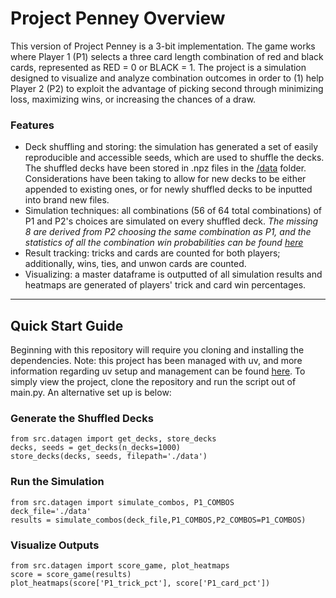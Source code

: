 # **Project Penney Overview**

This version of Project Penney is a 3-bit implementation. The game works where Player 1 (P1) selects a three card length combination of red and black cards, represented as RED = 0 or BLACK = 1. The project is a simulation designed to visualize and analyze combination outcomes in order to (1) help Player 2 (P2) to exploit the advantage of picking second through minimizing loss, maximizing wins, or increasing the chances of a draw. 

### Features
- Deck shuffling and storing: the simulation has generated a set of easily reproducible and accessible seeds, which are used to shuffle the decks. The shuffled decks have been stored in .npz files in the [/data](https://github.com/mrsanford/Project-Penney/tree/main/data) folder. Considerations have been taking to allow for new decks to be either appended to existing ones, or for newly shuffled decks to be inputted into brand new files.
- Simulation techniques: all combinations (56 of 64 total combinations) of P1 and P2's choices are simulated on every shuffled deck. *The missing 8 are derived from P2 choosing the same combination as P1, and the statistics of all the combination win probabilities can be found [here](https://en.wikipedia.org/wiki/Penney%27s_game#/media/File:Penney_game_graphs.svg)*
- Result tracking: tricks and cards are counted for both players; additionally, wins, ties, and unwon cards are counted.
- Visualizing: a master dataframe is outputted of all simulation results and heatmaps are generated of players' trick and card win percentages.

--- 

## **Quick Start Guide**
Beginning with this repository will require you cloning  and installing the dependencies. Note: this project has been managed with uv, and more information regarding uv setup and management can be found [here](https://docs.astral.sh/uv/getting-started/installation/). To simply view the project, clone the repository and run the script out of main.py. An alternative set up is below:

### Generate the Shuffled Decks
```
from src.datagen import get_decks, store_decks
decks, seeds = get_decks(n_decks=1000)
store_decks(decks, seeds, filepath='./data')
```
### Run the Simulation
```
from src.datagen import simulate_combos, P1_COMBOS
deck_file='./data'
results = simulate_combos(deck_file,P1_COMBOS,P2_COMBOS=P1_COMBOS)
```
### Visualize Outputs
```
from src.datagen import score_game, plot_heatmaps
score = score_game(results)
plot_heatmaps(score['P1_trick_pct'], score['P1_card_pct'])
```
